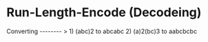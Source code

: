 # Run-Length-Encode (Decodeing)


Converting -------- >     1)     (abc)2     to        abcabc
                          2)     (a)2(bc)3   to       aabcbcbc
